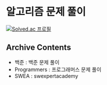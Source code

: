 # 알고리즘 문제 풀이
[![Solved.ac 프로필](http://mazassumnida.wtf/api/v2/generate_badge?boj=kyungwon)](https://solved.ac/kyungwon)

## Archive Contents

- 백준 : 백준 문제 풀이
- Programmers : 프로그래머스 문제 풀이
- SWEA : swexpertacademy